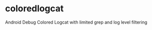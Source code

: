 coloredlogcat
=============

Android Debug Colored Logcat with limited grep and log level filtering
